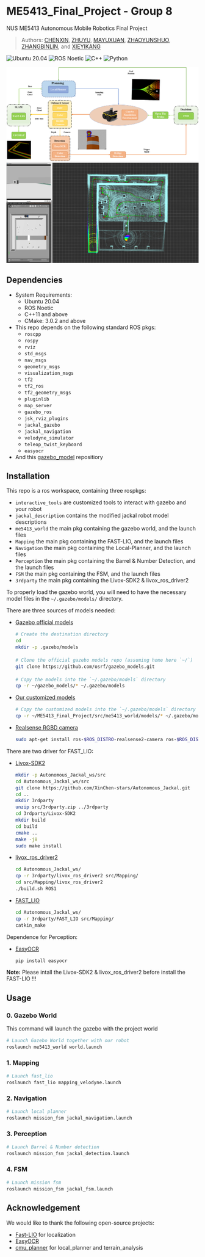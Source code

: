 # ME5413_Final_Project - Group 8

NUS ME5413 Autonomous Mobile Robotics Final Project
> Authors: [CHENXIN](https://github.com/XinChen-stars), [ZHUYU](https://github.com/SkyPiggy8), [MAYUXUAN](https://github.com/XuaaanQWQ), [ZHAOYUNSHUO](https://github.com/Zhaoyer), [ZHANGBINLIN](https://github.com/zblamy), and [XIEYIKANG](https://github.com/YikangXie)

![Ubuntu 20.04](https://img.shields.io/badge/OS-Ubuntu_20.04-informational?style=flat&logo=ubuntu&logoColor=white&color=2bbc8a)
![ROS Noetic](https://img.shields.io/badge/Tools-ROS_Noetic-informational?style=flat&logo=ROS&logoColor=white&color=2bbc8a)
![C++](https://img.shields.io/badge/Code-C++-informational?style=flat&logo=c%2B%2B&logoColor=white&color=2bbc8a)
![Python](https://img.shields.io/badge/Code-Python-informational?style=flat&logo=Python&logoColor=white&color=2bbc8a)


![overalll](./media/overalll.png)
![Autonoumous_jackal](./media/Autonoumous_jackal.png)

## Dependencies

* System Requirements:
  * Ubuntu 20.04
  * ROS Noetic
  * C++11 and above
  * CMake: 3.0.2 and above
* This repo depends on the following standard ROS pkgs:
  * `roscpp`
  * `rospy`
  * `rviz`
  * `std_msgs`
  * `nav_msgs`
  * `geometry_msgs`
  * `visualization_msgs`
  * `tf2`
  * `tf2_ros`
  * `tf2_geometry_msgs`
  * `pluginlib`
  * `map_server`
  * `gazebo_ros`
  * `jsk_rviz_plugins`
  * `jackal_gazebo`
  * `jackal_navigation`
  * `velodyne_simulator`
  * `teleop_twist_keyboard`
  * `easyocr`
* And this [gazebo_model](https://github.com/osrf/gazebo_models) repositiory

## Installation

This repo is a ros workspace, containing three rospkgs:

* `interactive_tools` are customized tools to interact with gazebo and your robot
* `jackal_description` contains the modified jackal robot model descriptions
* `me5413_world` the main pkg containing the gazebo world, and the launch files
* `Mapping` the main pkg containing the FAST-LIO, and the launch files
* `Navigation` the main pkg containing the Local-Planner, and the launch files
* `Perception` the main pkg containing the Barrel & Number Detection, and the launch files
* `FSM` the main pkg containing the FSM, and the launch files
* `3rdparty` the main pkg containing the Livox-SDK2 & livox_ros_driver2

To properly load the gazebo world, you will need to have the necessary model files in the `~/.gazebo/models/` directory.

There are three sources of models needed:

* [Gazebo official models](https://github.com/osrf/gazebo_models)
  
  ```bash
  # Create the destination directory
  cd
  mkdir -p .gazebo/models

  # Clone the official gazebo models repo (assuming home here `~/`)
  git clone https://github.com/osrf/gazebo_models.git

  # Copy the models into the `~/.gazebo/models` directory
  cp -r ~/gazebo_models/* ~/.gazebo/models
  ```

* [Our customized models](https://github.com/NUS-Advanced-Robotics-Centre/ME5413_Final_Project/tree/main/src/me5413_world/models)

  ```bash
  # Copy the customized models into the `~/.gazebo/models` directory
  cp -r ~/ME5413_Final_Project/src/me5413_world/models/* ~/.gazebo/models
  ```

* [Realsense RGBD camera]()

  ```bash
  sudo apt-get install ros-$ROS_DISTRO-realsense2-camera ros-$ROS_DISTRO-realsense2-description ros-$ROS_DISTRO-gazebo-plugins
  ```

There are two driver for FAST_LIO:

* [Livox-SDK2](https://github.com/Livox-SDK/Livox-SDK2)

  ```bash
  mkdir -p Autonomous_Jackal_ws/src
  cd Autonomous_Jackal_ws/src
  git clone https://github.com/XinChen-stars/Autonomous_Jackal.git
  cd ..
  mkdir 3rdparty
  unzip src/3rdparty.zip ../3rdparty
  cd 3rdparty/Livox-SDK2
  mkdir build
  cd build
  cmake ..
  make -j8
  sudo make install
  ```

* [livox_ros_driver2](https://github.com/Livox-SDK/livox_ros_driver2)

  ```bash
  cd Autonomous_Jackal_ws/
  cp -r 3rdparty/livox_ros_driver2 src/Mapping/
  cd src/Mapping/livox_ros_driver2
  ./build.sh ROS1
  ```

* [FAST_LIO](https://github.com/hku-mars/FAST_LIO)

  ```bash
  cd Autonomous_Jackal_ws/
  cp -r 3rdparty/FAST_LIO src/Mapping/
  catkin_make
  ```

Dependence for Perception:

* [EasyOCR](https://github.com/JaidedAI/EasyOCR)
  ```bash
  pip install easyocr
  ```


**Note:** Please intall the Livox-SDK2 & livox_ros_driver2 before install the FAST-LIO !!!

## Usage

### 0. Gazebo World

This command will launch the gazebo with the project world

```bash
# Launch Gazebo World together with our robot
roslaunch me5413_world world.launch
```

### 1. Mapping

```bash
# Launch fast_lio 
roslaunch fast_lio mapping_velodyne.launch
```

### 2. Navigation

```bash
# Launch local planner
roslaunch mission_fsm jackal_navigation.launch
```

### 3. Perception

```bash
# Launch Barrel & Number detection
roslaunch mission_fsm jackal_detection.launch
```

### 4. FSM
```bash
# Launch mission fsm
roslaunch mission_fsm jackal_fsm.launch
```
## Acknowledgement
We would like to thank the following open-source projects:

- [Fast-LIO](https://github.com/hku-mars/FAST_LIO) for localization
- [EasyOCR](https://github.com/JaidedAI/EasyOCR)
- [cmu_planner](https://github.com/jizhang-cmu/ground_based_autonomy_basic) for local_planner and terrain_analysis
